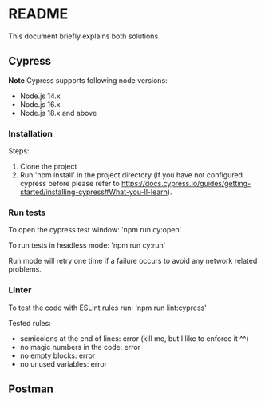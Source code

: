 # README

This document briefly explains both solutions 

## Cypress 

**Note** Cypress supports following node versions:
- Node.js 14.x
- Node.js 16.x
- Node.js 18.x and above

### Installation

Steps:
1. Clone the project
2. Run 'npm install' in the project directory (if you have not configured cypress before please refer to https://docs.cypress.io/guides/getting-started/installing-cypress#What-you-ll-learn).

### Run tests
To open the cypress test window: 'npm run cy:open'

To run tests in headless mode: 'npm run cy:run'

Run mode will retry one time if a failure occurs to avoid any network related problems.

### Linter
To test the code with ESLint rules run: 'npm run lint:cypress'

Tested rules:
- semicolons at the end of lines: error (kill me, but I like to enforce it ^^)
- no magic numbers in the code: error
- no empty blocks: error
- no unused variables: error

## Postman